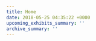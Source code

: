 ```yaml
---
title: Home
date: 2018-05-25 04:35:22 +0000
upcoming_exhibits_summary: ''
archive_summary: ''
---
```

